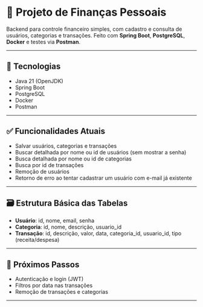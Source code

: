 # 💸 Projeto de Finanças Pessoais

Backend para controle financeiro simples, com cadastro e consulta de usuários, categorias e transações. Feito com **Spring Boot**, **PostgreSQL**, **Docker** e testes via **Postman**.

---

## 🚀 Tecnologias

- Java 21 (OpenJDK)
- Spring Boot
- PostgreSQL
- Docker
- Postman

---

## ✅ Funcionalidades Atuais

- Salvar usuários, categorias e transações
- Buscar detalhada por nome ou id de usuários (sem mostrar a senha)
- Busca detalhada por nome ou id de categorias
- Busca por id de transações
- Remoção de usuários
- Retorno de erro ao tentar cadastrar um usuário com e-mail já existente

---

## 🗃️ Estrutura Básica das Tabelas

- **Usuário**: id, nome, email, senha  
- **Categoria**: id, nome, descrição, usuario_id
- **Transação**: id, descrição, valor, data, categoria_id, usuario_id, tipo (receita/despesa)  

---

## 📌 Próximos Passos

- Autenticação e login (JWT)
- Filtros por data nas transações
- Remoção de transações e categorias

---
  
